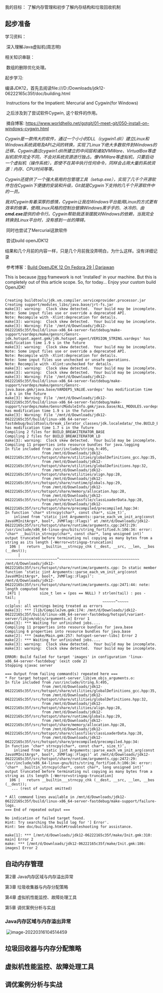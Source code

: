 我的目标： 了解内存管理和初步了解内存结构和垃圾回收机制

## 起步准备

学习资料：

​	深入理解Java虚拟机(周志明)

相关知识串联：

​	数组的删除优化处理。

起步学习:

​	编译JDK12，首先去阅读file:///D:/Downloads/jdk12-06222165c35f/doc/building.html

​	Instructions for the Impatient: Mercurial and Cygwin(for Windows)

​		之后涉及到了尝试软件Cygwin, 这个软件的作用。

​			摘自博客: https://www.worldhello.net/gotgit/01-meet-git/050-install-on-windows-cygwin.html

​			*Cygwin是一款伟大的软件，通过一个小小的DLL（cygwin1.dll）建立Linux和Windows系统调用及API之间的转换，实现了Linux下绝大多数软件到Windows的迁移。Cygwin通过cygwin1.dll所建立的中间层和诸如VMWare、VirtualBox等虚拟机软件完全不同，不会对系统资源进行独占。像VMWare等虚拟机，只要启动一个虚拟机（操作系统），即使不在其中执行任何命令，同样会占用大量的系统资源：内存、CPU时间等等。*

*Cygwin还提供了一个强大易用的包管理工具（setup.exe），实现了几千个开源软件包在Cygwin下便捷的安装和升级，Git就是Cygwin下支持的几千个开源软件中的一员。*

*我对Cygwin有着深厚的感情，Cygwin让我在Windows平台能用Linux的方式更有效率的做事，使用Linux风格的控制台替换Windows黑乎乎的、冰冷的、由**cmd.exe**提供的命令行。Cygwin帮助我逐渐摆脱对Windows的依赖，当我完全转换到Linux平台时，没有感到一丝的障碍。*

​		同时也尝试了Mercurial这款软件

​		尝试build openJDK12 

​	    结果和几个月前的内容一样，只是几个月前我没弄明白，为什么这样。没有详细记录

​	参考博客：[Build OpenJDK 12 On Fedora 29 | Dariawan](https://www.dariawan.com/tutorials/java/build-openjdk-12-fedora-29/)

This is because [jtreg](https://openjdk.java.net/jtreg/) framework is not 'installed' in your machine. But this is completely out of this article scope. So, for today... Enjoy your custom build OpenJDK!

```

Creating buildtools/jdk.vm.compiler.serviceprovider.processor.jar
Creating support/modules_libs/java.base/jrt-fs.jar
make[3]: warning:  Clock skew detected.  Your build may be incomplete.
Note: Some input files use or override a deprecated API.
Note: Recompile with -Xlint:deprecation for details.
make[3]: warning:  Clock skew detected.  Your build may be incomplete.
make[3]: Warning: File '/mnt/d/Downloads/jdk12-06222165c35f/build/linux-x86_64-server-fastdebug/make-support/vardeps/make/gensrc/Gensrc-jdk.hotspot.agent.gmk/jdk.hotspot.agent/VERSION_STRING.vardeps' has modification time 1.9 s in the future
make[3]: warning:  Clock skew detected.  Your build may be incomplete.
Note: Some input files use or override a deprecated API.
Note: Recompile with -Xlint:deprecation for details.
Note: Some input files use unchecked or unsafe operations.
Note: Recompile with -Xlint:unchecked for details.
make[3]: warning:  Clock skew detected.  Your build may be incomplete.
make[3]: warning:  Clock skew detected.  Your build may be incomplete.
make[3]: Warning: File '/mnt/d/Downloads/jdk12-06222165c35f/build/linux-x86_64-server-fastdebug/make-support/vardeps/make/gensrc/Gensrc-java.base.gmk/java.base/VARDEPS_VALUE.vardeps' has modification time 1.8 s in the future
make[3]: Warning: File '/mnt/d/Downloads/jdk12-06222165c35f/build/linux-x86_64-server-fastdebug/make-support/vardeps/make/GensrcModuleInfo.gmk/java.base/ALL_MODULES.vardeps' has modification time 1.9 s in the future
make[3]: Warning: File '/mnt/d/Downloads/jdk12-06222165c35f/build/linux-x86_64-server-fastdebug/buildtools/break_iterator_classes/jdk.localedata/_the.BUILD_BREAKITERATOR_LD.vardeps' has modification time 1.7 s in the future
Compiling 2 files for BUILD_BREAKITERATOR_BASE
Compiling 2 files for BUILD_BREAKITERATOR_LD
make[3]: warning:  Clock skew detected.  Your build may be incomplete.
Compiling 11 properties into resource bundles for java.logging
In file included from /usr/include/string.h:495,
                 from /mnt/d/Downloads/jdk12-06222165c35f/src/hotspot/share/utilities/globalDefinitions_gcc.hpp:35,
                 from /mnt/d/Downloads/jdk12-06222165c35f/src/hotspot/share/utilities/globalDefinitions.hpp:32,
                 from /mnt/d/Downloads/jdk12-06222165c35f/src/hotspot/share/utilities/align.hpp:28,
                 from /mnt/d/Downloads/jdk12-06222165c35f/src/hotspot/share/runtime/globals.hpp:29,
                 from /mnt/d/Downloads/jdk12-06222165c35f/src/hotspot/share/memory/allocation.hpp:28,
                 from /mnt/d/Downloads/jdk12-06222165c35f/src/hotspot/share/classfile/classLoaderData.hpp:28,
                 from /mnt/d/Downloads/jdk12-06222165c35f/src/hotspot/share/precompiled/precompiled.hpp:34:
In function ‘char* strncpy(char*, const char*, size_t)’,
    inlined from ‘static jint Arguments::parse_each_vm_init_arg(const JavaVMInitArgs*, bool*, JVMFlag::Flags)’ at /mnt/d/Downloads/jdk12-06222165c35f/src/hotspot/share/runtime/arguments.cpp:2472:29:
/usr/include/x86_64-linux-gnu/bits/string_fortified.h:106:34: error: ‘char* __builtin_strncpy(char*, const char*, long unsigned int)’ output truncated before terminating nul copying as many bytes from a string as its length [-Werror=stringop-truncation]
  106 |   return __builtin___strncpy_chk (__dest, __src, __len, __bos (__dest));
      |          ~~~~~~~~~~~~~~~~~~~~~~~~^~~~~~~~~~~~~~~~~~~~~~~~~~~~~~~~~~~~~~
/mnt/d/Downloads/jdk12-06222165c35f/src/hotspot/share/runtime/arguments.cpp: In static member function ‘static jint Arguments::parse_each_vm_init_arg(const JavaVMInitArgs*, bool*, JVMFlag::Flags)’:
/mnt/d/Downloads/jdk12-06222165c35f/src/hotspot/share/runtime/arguments.cpp:2471:44: note: length computed here
 2471 |         size_t len = (pos == NULL) ? strlen(tail) : pos - tail;
      |                                      ~~~~~~^~~~~~
cc1plus: all warnings being treated as errors
make[3]: *** [lib/CompileJvm.gmk:174: /mnt/d/Downloads/jdk12-06222165c35f/build/linux-x86_64-server-fastdebug/hotspot/variant-server/libjvm/objs/arguments.o] Error 1
make[3]: *** Waiting for unfinished jobs....
Compiling 11 properties into resource bundles for java.base
Compiling 6 properties into resource bundles for java.base
make[2]: *** [make/Main.gmk:257: hotspot-server-libs] Error 2
make[2]: *** Waiting for unfinished jobs....
make[3]: warning:  Clock skew detected.  Your build may be incomplete.
make[3]: warning:  Clock skew detected.  Your build may be incomplete.

ERROR: Build failed for target 'images' in configuration 'linux-x86_64-server-fastdebug' (exit code 2)
Stopping sjavac server

=== Output from failing command(s) repeated here ===
* For target hotspot_variant-server_libjvm_objs_arguments.o:
In file included from /usr/include/string.h:495,
                 from /mnt/d/Downloads/jdk12-06222165c35f/src/hotspot/share/utilities/globalDefinitions_gcc.hpp:35,
                 from /mnt/d/Downloads/jdk12-06222165c35f/src/hotspot/share/utilities/globalDefinitions.hpp:32,
                 from /mnt/d/Downloads/jdk12-06222165c35f/src/hotspot/share/utilities/align.hpp:28,
                 from /mnt/d/Downloads/jdk12-06222165c35f/src/hotspot/share/runtime/globals.hpp:29,
                 from /mnt/d/Downloads/jdk12-06222165c35f/src/hotspot/share/memory/allocation.hpp:28,
                 from /mnt/d/Downloads/jdk12-06222165c35f/src/hotspot/share/classfile/classLoaderData.hpp:28,
                 from /mnt/d/Downloads/jdk12-06222165c35f/src/hotspot/share/precompiled/precompiled.hpp:34:
In function ‘char* strncpy(char*, const char*, size_t)’,
    inlined from ‘static jint Arguments::parse_each_vm_init_arg(const JavaVMInitArgs*, bool*, JVMFlag::Flags)’ at /mnt/d/Downloads/jdk12-06222165c35f/src/hotspot/share/runtime/arguments.cpp:2472:29:
/usr/include/x86_64-linux-gnu/bits/string_fortified.h:106:34: error: ‘char* __builtin_strncpy(char*, const char*, long unsigned int)’ output truncated before terminating nul copying as many bytes from a string as its length [-Werror=stringop-truncation]
  106 |   return __builtin___strncpy_chk (__dest, __src, __len, __bos (__dest));
   ... (rest of output omitted)

* All command lines available in /mnt/d/Downloads/jdk12-06222165c35f/build/linux-x86_64-server-fastdebug/make-support/failure-logs.
=== End of repeated output ===

No indication of failed target found.
Hint: Try searching the build log for '] Error'.
Hint: See doc/building.html#troubleshooting for assistance.

make[1]: *** [/mnt/d/Downloads/jdk12-06222165c35f/make/Init.gmk:310: main] Error 2
make: *** [/mnt/d/Downloads/jdk12-06222165c35f/make/Init.gmk:186: images] Error 2
```

## 自动内存管理

第2章 Java内存区域与内存溢出异常 

第3章 垃圾收集器与内存分配策略 

第4章 虚拟机性能监控、故障处理工具 

第5章 调优案例分析与实战

###  Java内存区域与内存溢出异常 

​	![image-20220316104514459](C:/Users/ASUS/AppData/Roaming/Typora/typora-user-images/image-20220316104514459.png)



## 垃圾回收器与内存分配策略

## 虚拟机性能监控、故障处理工具

## 调优案例分析与实战